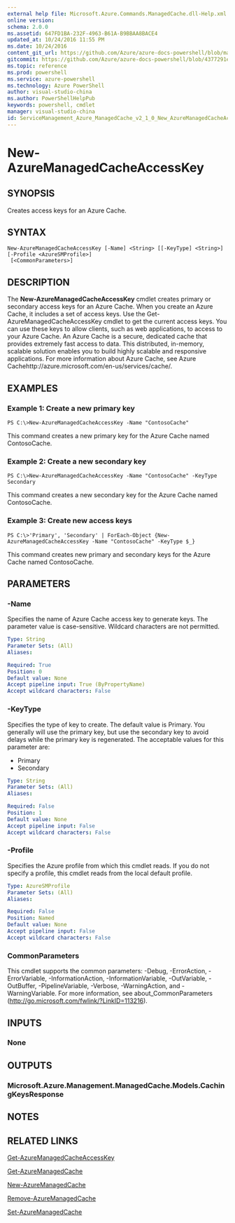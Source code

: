 ```yaml
---
external help file: Microsoft.Azure.Commands.ManagedCache.dll-Help.xml
online version: 
schema: 2.0.0
ms.assetid: 647FD1BA-232F-4963-B61A-B9BBAA8BACE4
updated_at: 10/24/2016 11:55 PM
ms.date: 10/24/2016
content_git_url: https://github.com/Azure/azure-docs-powershell/blob/master/azureps-cmdlets-docs/ServiceManagement/Azure.ManagedCache/v2.1.0/New-AzureManagedCacheAccessKey.md
gitcommit: https://github.com/Azure/azure-docs-powershell/blob/4377291ee360e58e2c1c5d644155daf6a0279055/azureps-cmdlets-docs/ServiceManagement/Azure.ManagedCache/v2.1.0/New-AzureManagedCacheAccessKey.md
ms.topic: reference
ms.prod: powershell
ms.service: azure-powershell
ms.technology: Azure PowerShell
author: visual-studio-china
ms.author: PowerShellHelpPub
keywords: powershell, cmdlet
manager: visual-studio-china
id: ServiceManagement_Azure_ManagedCache_v2_1_0_New_AzureManagedCacheAccessKey_md
---
```


# New-AzureManagedCacheAccessKey

## SYNOPSIS
Creates access keys for an Azure Cache.

## SYNTAX

```
New-AzureManagedCacheAccessKey [-Name] <String> [[-KeyType] <String>] [-Profile <AzureSMProfile>]
 [<CommonParameters>]
```

## DESCRIPTION
The **New-AzureManagedCacheAccessKey** cmdlet creates primary or secondary access keys for an Azure Cache.
When you create an Azure Cache, it includes a set of access keys.
Use the Get-AzureManagedCacheAccessKey cmdlet to get the current access keys.
You can use these keys to allow clients, such as web applications, to access to your Azure Cache.
An Azure Cache is a secure, dedicated cache that provides extremely fast access to data.
This distributed, in-memory, scalable solution enables you to build highly scalable and responsive applications.
For more information about Azure Cache, see Azure Cachehttp://azure.microsoft.com/en-us/services/cache/.

## EXAMPLES

### Example 1: Create a new primary key
```
PS C:\>New-AzureManagedCacheAccessKey -Name "ContosoCache"
```

This command creates a new primary key for the Azure Cache named ContosoCache.

### Example 2: Create a new secondary key
```
PS C:\>New-AzureManagedCacheAccessKey -Name "ContosoCache" -KeyType Secondary
```

This command creates a new secondary key for the Azure Cache named ContosoCache.

### Example 3: Create new access keys
```
PS C:\>'Primary', 'Secondary' | ForEach-Object {New-AzureManagedCacheAccessKey -Name "ContosoCache" -KeyType $_}
```

This command creates new primary and secondary keys for the Azure Cache named ContosoCache.

## PARAMETERS

### -Name
Specifies the name of Azure Cache access key to generate keys.
The parameter value is case-sensitive.
Wildcard characters are not permitted.

```yaml
Type: String
Parameter Sets: (All)
Aliases: 

Required: True
Position: 0
Default value: None
Accept pipeline input: True (ByPropertyName)
Accept wildcard characters: False
```

### -KeyType
Specifies the type of key to create.
The default value is Primary.
You generally will use the primary key, but use the secondary key to avoid delays while the primary key is regenerated.
The acceptable values for this parameter are:

- Primary
- Secondary

```yaml
Type: String
Parameter Sets: (All)
Aliases: 

Required: False
Position: 1
Default value: None
Accept pipeline input: False
Accept wildcard characters: False
```

### -Profile
Specifies the Azure profile from which this cmdlet reads.
If you do not specify a profile, this cmdlet reads from the local default profile.

```yaml
Type: AzureSMProfile
Parameter Sets: (All)
Aliases: 

Required: False
Position: Named
Default value: None
Accept pipeline input: False
Accept wildcard characters: False
```

### CommonParameters
This cmdlet supports the common parameters: -Debug, -ErrorAction, -ErrorVariable, -InformationAction, -InformationVariable, -OutVariable, -OutBuffer, -PipelineVariable, -Verbose, -WarningAction, and -WarningVariable. For more information, see about_CommonParameters (http://go.microsoft.com/fwlink/?LinkID=113216).

## INPUTS

### None

## OUTPUTS

### Microsoft.Azure.Management.ManagedCache.Models.CachingKeysResponse

## NOTES

## RELATED LINKS

[Get-AzureManagedCacheAccessKey](xref:ServiceManagement/Azure.ManagedCache/v2.1.0/Get-AzureManagedCacheAccessKey.md)

[Get-AzureManagedCache](xref:ServiceManagement/Azure.ManagedCache/v2.1.0/Get-AzureManagedCache.md)

[New-AzureManagedCache](xref:ServiceManagement/Azure.ManagedCache/v2.1.0/New-AzureManagedCache.md)

[Remove-AzureManagedCache](xref:ServiceManagement/Azure.ManagedCache/v2.1.0/Remove-AzureManagedCache.md)

[Set-AzureManagedCache](xref:ServiceManagement/Azure.ManagedCache/v2.1.0/Set-AzureManagedCache.md)


